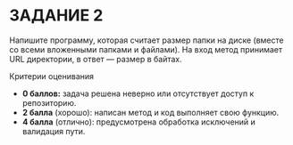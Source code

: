 # ЗАДАНИЕ 2

Напишите программу, которая считает размер папки на диске (вместе со всеми вложенными папками и файлами). На вход метод
принимает URL директории, в ответ — размер в байтах.

Критерии оценивания

- **0 баллов:** задача решена неверно или отсутствует доступ к репозиторию.
- **2 балла** (хорошо): написан метод и код выполняет свою функцию.
- **4 балла** (отлично): предусмотрена обработка исключений и валидация пути.

